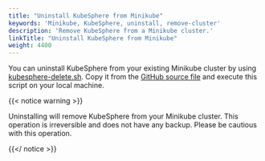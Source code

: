 ```yaml
---
title: "Uninstall KubeSphere from Minikube"
keywords: 'Minikube, KubeSphere, uninstall, remove-cluster'
description: 'Remove KubeSphere from a Minikube cluster.'
linkTitle: "Uninstall KubeSphere from Minikube"
weight: 4400
---
```


You can uninstall KubeSphere from your existing Minikube cluster by using [kubesphere-delete.sh](https://github.com/kubesphere/ks-installer/blob/release-3.1/scripts/kubesphere-delete.sh). Copy it from the [GitHub source file](https://raw.githubusercontent.com/kubesphere/ks-installer/release-3.1/scripts/kubesphere-delete.sh) and execute this script on your local machine.

{{< notice warning >}}

Uninstalling will remove KubeSphere from your Minikube cluster. This operation is irreversible and does not have any backup. Please be cautious with this operation.

{{</ notice >}}